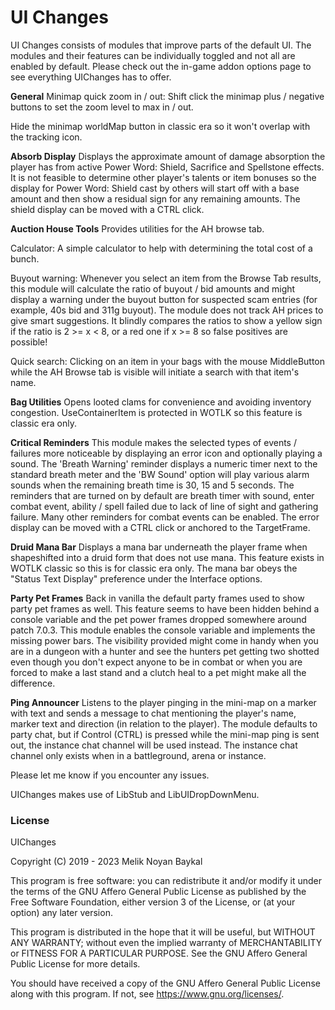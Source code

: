 # UI Changes

UI Changes consists of modules that improve parts of the default UI. The modules and their features can be individually toggled and not all are enabled by default. Please check out the in-game addon options page to see everything UIChanges has to offer.

**General**
Minimap quick zoom in / out: Shift click the minimap plus / negative buttons to set the zoom level to max in / out.

Hide the minimap worldMap button in classic era so it won't overlap with the tracking icon.

**Absorb Display**
Displays the approximate amount of damage absorption the player has from active Power Word: Shield, Sacrifice and Spellstone effects.
It is not feasible to determine other player's talents or item bonuses so the display for Power Word: Shield cast by others will start off with a base amount and then show a residual sign for any remaining amounts. The shield display can be moved with a CTRL click.

**Auction House Tools**
Provides utilities for the AH browse tab.

Calculator: A simple calculator to help with determining the total cost of a bunch.

Buyout warning: Whenever you select an item from the Browse Tab results, this module will calculate the ratio of buyout / bid amounts and might display a warning under the buyout button for suspected scam entries (for example, 40s bid and 311g buyout). The module does not track AH prices to give smart suggestions. It blindly compares the ratios to show a yellow sign if the ratio is 2 >= x < 8, or a red one if x >= 8 so false positives are possible!

Quick search: Clicking on an item in your bags with the mouse MiddleButton while the AH Browse tab is visible will initiate a search with that item's name.

**Bag Utilities**
Opens looted clams for convenience and avoiding inventory congestion. UseContainerItem is protected in WOTLK so this feature is classic era only.

**Critical Reminders**
This module makes the selected types of events / failures more noticeable by displaying an error icon and optionally playing a sound.
The 'Breath Warning' reminder displays a numeric timer next to the standard breath meter and the 'BW Sound' option will play various alarm sounds when the remaining breath time is 30, 15 and 5 seconds.
The reminders that are turned on by default are breath timer with sound, enter combat event, ability / spell failed due to lack of line of sight and gathering failure. Many other reminders for combat events can be enabled. The error display can be moved with a CTRL click or anchored to the TargetFrame.

**Druid Mana Bar**
Displays a mana bar underneath the player frame when shapeshifted into a druid form that does not use mana. This feature exists in WOTLK classic so this is for classic era only. The mana bar obeys the "Status Text Display" preference under the Interface options.

**Party Pet Frames**
Back in vanilla the default party frames used to show party pet frames as well. This feature seems to have been hidden behind a console variable and the pet power frames dropped somewhere around patch 7.0.3. This module enables the console variable and implements the missing power bars. The visibility provided might come in handy when you are in a dungeon with a hunter and see the hunters pet getting two shotted even though you don't expect anyone to be in combat or when you are forced to make a last stand and a clutch heal to a pet might make all the difference.

**Ping Announcer**
Listens to the player pinging in the mini-map on a marker with text and sends a message to chat mentioning the player's name, marker text and direction (in relation to the player). The module defaults to party chat, but if Control (CTRL) is pressed while the mini-map ping is sent out, the instance chat channel will be used instead. The instance chat channel only exists when in a battleground, arena or instance.

Please let me know if you encounter any issues.

UIChanges makes use of LibStub and LibUIDropDownMenu.

### License
UIChanges

Copyright (C) 2019 - 2023 Melik Noyan Baykal

This program is free software: you can redistribute it and/or modify
it under the terms of the GNU Affero General Public License as
published by the Free Software Foundation, either version 3 of the
License, or (at your option) any later version.

This program is distributed in the hope that it will be useful,
but WITHOUT ANY WARRANTY; without even the implied warranty of
MERCHANTABILITY or FITNESS FOR A PARTICULAR PURPOSE.  See the
GNU Affero General Public License for more details.

You should have received a copy of the GNU Affero General Public License
along with this program.  If not, see <https://www.gnu.org/licenses/>.
